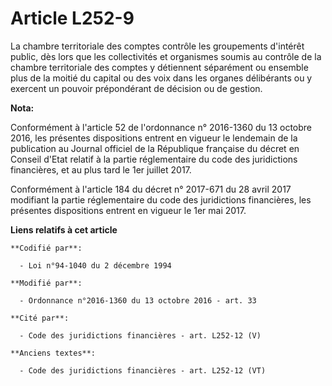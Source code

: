 # Article L252-9

La chambre territoriale des comptes contrôle les groupements  d'intérêt public, dès lors que les collectivités et organismes
soumis au contrôle de la chambre territoriale des comptes y détiennent séparément ou ensemble plus de la moitié du capital ou
des voix dans les organes délibérants ou y exercent un pouvoir prépondérant de décision ou de gestion.

**Nota:**

Conformément à l'article 52 de l'ordonnance n° 2016-1360 du 13 octobre 2016, les présentes dispositions entrent en vigueur le
lendemain de la publication au Journal officiel de la République française du décret en Conseil d'Etat relatif à la partie
réglementaire du code des juridictions financières, et au plus tard le 1er juillet 2017.

Conformément à l'article 184 du décret n° 2017-671 du 28 avril 2017 modifiant la partie réglementaire du code des
juridictions financières, les présentes dispositions entrent en vigueur le 1er mai 2017.

**Liens relatifs à cet article**

	**Codifié par**:

	  - Loi n°94-1040 du 2 décembre 1994

	**Modifié par**:

	  - Ordonnance n°2016-1360 du 13 octobre 2016 - art. 33

	**Cité par**:

	  - Code des juridictions financières - art. L252-12 (V)

	**Anciens textes**:

	  - Code des juridictions financières - art. L252-12 (VT)

